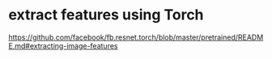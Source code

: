 # extract features using Torch

https://github.com/facebook/fb.resnet.torch/blob/master/pretrained/README.md#extracting-image-features
